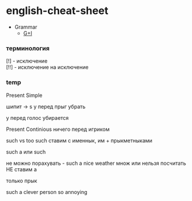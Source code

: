 # english-cheat-sheet


- Grammar
  - [G+I](g+i.md)
### терминология 

[!] - исключение \
[!!] - исключение на исключение 

### temp 
Present Simple 

шипит -> s
y перед прыг убрать 

у перед голос убирается

Present Continious
ничего перед игриком


such vs too 
such ставим с именнык, им + прыкметныками
 
such a или such
 
не можно порахувать - such a nice weather 
множ или нельзя посчитать НЕ ставим а

только прык

such a clever person 
so annoying
 
 
 
 
